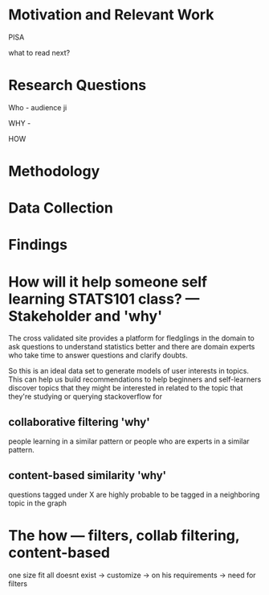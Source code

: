# Motivation and Relevant Work

PISA

what to read next?

# Research Questions

Who  -  audience ji

WHY - 

HOW

# Methodology

# Data Collection

# Findings









# How will it help someone self learning STATS101 class? — Stakeholder and 'why'

The cross validated site provides a platform for fledglings in the domain to ask questions to understand statistics better and there are domain experts who take time to answer questions and clarify doubts.

So this is  an ideal data set to generate models of user interests in topics. This can help us build recommendations to help beginners and self-learners discover topics that they might be interested in related to the topic that they're studying or querying stackoverflow for



## collaborative filtering 'why'

people learning in a similar pattern or people who are experts in a similar pattern. 

## content-based similarity 'why'

questions tagged under X are highly probable to be tagged in a neighboring topic in the graph



# The how  — filters, collab filtering, content-based

one size fit all doesnt exist -> customize -> on his requirements -> need for filters